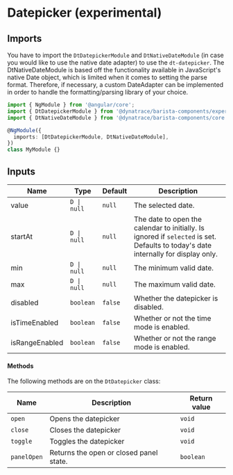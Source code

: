# Datepicker (experimental)

<ba-live-example name="DtExampleDatepickerDefault" fullwidth></ba-live-example>

<ba-live-example name="DtExampleDatepickerDark" fullwidth themedark></ba-live-example>

## Imports

You have to import the `DtDatepickerModule` and `DtNativeDateModule` (in case
you would like to use the native date adapter) to use the `dt-datepicker`. The
DtNativeDateModule is based off the functionality available in JavaScript's
native Date object, which is limited when it comes to setting the parse format.
Therefore, if necessary, a custom DateAdapter can be implemented in order to
handle the formatting/parsing library of your choice.

```typescript
import { NgModule } from '@angular/core';
import { DtDatepickerModule } from '@dynatrace/barista-components/experimental/datepicker';
import { DtNativeDateModule } from '@dynatrace/barista-components/core';

@NgModule({
  imports: [DtDatepickerModule, DtNativeDateModule],
})
class MyModule {}
```

## Inputs

| Name           | Type        | Default | Description                                                                                                                        |
| -------------- | ----------- | ------- | ---------------------------------------------------------------------------------------------------------------------------------- |
| value          | `D \| null` | `null`  | The selected date.                                                                                                                 |
| startAt        | `D \| null` | `null`  | The date to open the calendar to initially. Is ignored if `selected` is set. Defaults to today's date internally for display only. |
| min            | `D \| null` | `null`  | The minimum valid date.                                                                                                            |
| max            | `D \| null` | `null`  | The maximum valid date.                                                                                                            |
| disabled       | `boolean`   | `false` | Whether the datepicker is disabled.                                                                                                |
| isTimeEnabled  | `boolean`   | `false` | Whether or not the time mode is enabled.                                                                                           |
| isRangeEnabled | `boolean`   | `false` | Whether or not the range mode is enabled.                                                                                          |

#### Methods

The following methods are on the `DtDatepicker` class:

| Name        | Description                             | Return value |
| ----------- | --------------------------------------- | ------------ |
| `open`      | Opens the datepicker                    | `void`       |
| `close`     | Closes the datepicker                   | `void`       |
| `toggle`    | Toggles the datepicker                  | `void`       |
| `panelOpen` | Returns the open or closed panel state. | `boolean`    |
